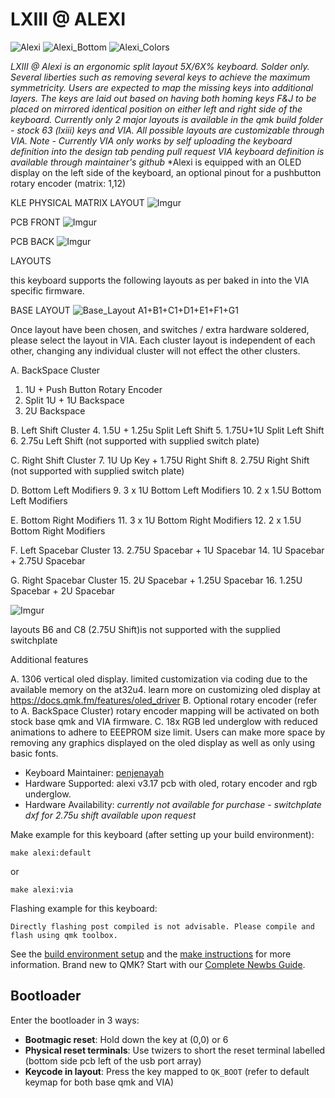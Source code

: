 # LXIII @ ALEXI

![Alexi](https://i.imgur.com/16LtZKQ.jpg)
![Alexi_Bottom](https://i.imgur.com/8mbWkhO.jpg)
![Alexi_Colors](https://i.imgur.com/o0SzCWA.jpg)

*LXIII @ Alexi is an ergonomic split layout 5X/6X% keyboard. Solder only. Several liberties such as removing several keys to achieve the maximum symmetricity. Users are expected to map the missing keys into additional layers. The keys are laid out based on having both homing keys F&J to be placed on mirrored identical position on either left and right side of the keyboard. Currently only 2 major layouts is available in the qmk build folder - stock 63 (lxiii) keys and VIA. All possible layouts are customizable through VIA. Note - Currently VIA only works by self uploading the keyboard definition into the design tab* *pending pull request* *VIA keyboard definition is available through maintainer's github*
*Alexi is equipped with an OLED display on the left side of the keyboard, an optional pinout for a pushbutton rotary encoder (matrix: 1,12)

KLE PHYSICAL MATRIX LAYOUT
![Imgur](https://i.imgur.com/pQDB0Hj.png)

PCB FRONT
![Imgur](https://i.imgur.com/DdURaSR.png)

PCB BACK
![Imgur](https://i.imgur.com/HNfENpN.png)

LAYOUTS

this keyboard supports the following layouts as per baked in into the VIA specific firmware.

BASE LAYOUT
![Base_Layout](https://i.imgur.com/7YPRcfj.jpg)
A1+B1+C1+D1+E1+F1+G1


Once layout have been chosen, and switches / extra hardware soldered, please select the layout in VIA. 
Each cluster layout is independent of each other, changing any individual cluster will not effect the other clusters. 
        
A. BackSpace Cluster
1. 1U + Push Button Rotary Encoder
2. Split 1U + 1U Backspace
3. 2U Backspace

B. Left Shift Cluster
4. 1.5U + 1.25u Split Left Shift
5. 1.75U+1U Split Left Shift
6. 2.75u Left Shift (not supported with supplied switch plate)
        
C. Right Shift Cluster
7. 1U Up Key + 1.75U Right Shift
8. 2.75U Right Shift (not supported with supplied switch plate)
        
D. Bottom Left Modifiers
9. 3 x 1U Bottom Left Modifiers
10. 2 x 1.5U Bottom Left Modifiers

E. Bottom Right Modifiers
11. 3 x 1U Bottom Right Modifiers
12. 2 x 1.5U Bottom Right Modifiers

F. Left Spacebar Cluster
13. 2.75U Spacebar + 1U Spacebar
14. 1U Spacebar + 2.75U Spacebar

G. Right Spacebar Cluster
15. 2U Spacebar + 1.25U Spacebar
16. 1.25U Spacebar + 2U Spacebar

![Imgur](https://i.imgur.com/pRf1kRs.gif)


layouts B6 and C8 (2.75U Shift)is not supported with the supplied switchplate 

Additional features

A. 1306 vertical oled display. limited customization via coding due to the available memory on the at32u4. learn more on customizing oled display at https://docs.qmk.fm/features/oled_driver
B. Optional rotary encoder (refer to A. BackSpace Cluster) rotary encoder mapping will be activated on both stock base qmk and VIA firmware.
C. 18x RGB led underglow with reduced animations to adhere to EEEPROM size limit. Users can make more space by removing any graphics displayed on the oled display as well as only using basic fonts.

* Keyboard Maintainer: [penjenayah](https://github.com/huff109)
* Hardware Supported: alexi v3.17 pcb with oled, rotary encoder and rgb underglow.
* Hardware Availability: *currently not available for purchase - switchplate dxf for 2.75u shift available upon request*

Make example for this keyboard (after setting up your build environment):

    make alexi:default
or

    make alexi:via

Flashing example for this keyboard:

    Directly flashing post compiled is not advisable. Please compile and flash using qmk toolbox.
    
See the [build environment setup](https://docs.qmk.fm/#/getting_started_build_tools) and the [make instructions](https://docs.qmk.fm/#/getting_started_make_guide) for more information. Brand new to QMK? Start with our [Complete Newbs Guide](https://docs.qmk.fm/#/newbs).

## Bootloader

Enter the bootloader in 3 ways:

* **Bootmagic reset**: Hold down the key at (0,0) or 6
* **Physical reset terminals**: Use twizers to short the reset terminal labelled (bottom side pcb left of the usb port array)
* **Keycode in layout**: Press the key mapped to `QK_BOOT` (refer to default keymap for both base qmk and VIA)
